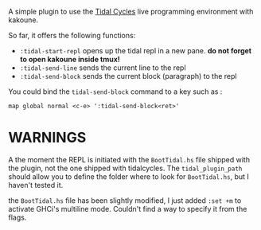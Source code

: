 A simple plugin to use the [Tidal Cycles](https://tidalcycles.org/) live programming environment with kakoune.

So far, it offers the following functions:

- `:tidal-start-repl` opens up the tidal repl in a new pane. **do not forget to open kakoune inside tmux!**
- `:tidal-send-line` sends the current line to the repl
- `:tidal-send-block` sends the current block (paragraph) to the repl

You could bind the `tidal-send-block` command to a key such as :

```
map global normal <c-e> ':tidal-send-block<ret>'
```

# WARNINGS

A the moment the REPL is initiated with the `BootTidal.hs` file shipped with the plugin, not the one shipped with tidalcycles. The `tidal_plugin_path` should allow you to define the folder where to look for `BootTidal.hs`, but I haven't tested it.

the `BootTidal.hs` file has been slightly modified, I just added `:set +m` to activate GHCi's multiline mode. Couldn't find a way to specify it from the flags.
